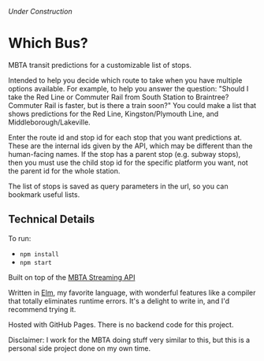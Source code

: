 _Under Construction_

# Which Bus?

MBTA transit predictions for a customizable list of stops.

Intended to help you decide which route to take when you have multiple options available. For example, to help you answer the question: "Should I take the Red Line or Commuter Rail from South Station to Braintree? Commuter Rail is faster, but is there a train soon?" You could make a list that shows predictions for the Red Line, Kingston/Plymouth Line, and Middleborough/Lakeville.

Enter the route id and stop id for each stop that you want predictions at. These are the internal ids given by the API, which may be different than the human-facing names. If the stop has a parent stop (e.g. subway stops), then you must use the child stop id for the specific platform you want, not the parent id for the whole station.

The list of stops is saved as query parameters in the url, so you can bookmark useful lists.

## Technical Details

To run:
* `npm install`
* `npm start`

Built on top of the [MBTA Streaming API](https://www.mbta.com/developers/v3-api/streaming)

Written in [Elm](https://elm-lang.org/), my favorite language, with wonderful features like a compiler that totally eliminates runtime errors. It's a delight to write in, and I'd recommend trying it.

Hosted with GitHub Pages. There is no backend code for this project.

Disclaimer: I work for the MBTA doing stuff very similar to this, but this is a personal side project done on my own time.
